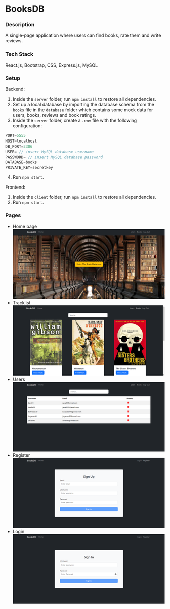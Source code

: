 # BooksDB

### Description
A single-page application where users can find books, rate them and write reviews.

### Tech Stack
React.js, Bootstrap, CSS, Express.js, MySQL

### Setup
Backend:
1. Inside the `server` folder, run `npm install` to restore all dependencies.
2. Set up a local database by importing the database schema from the `books` file in the `database` folder which contains some mock data for users, books, reviews and book ratings.
3. Inside the `server` folder, create a `.env` file with the following configuration:
```js
PORT=5555
HOST=localhost
DB_PORT=3306
USER= // insert MySQL database username
PASSWORD= // insert MySQL database password
DATABASE=books
PRIVATE_KEY=secretkey
```
4. Run `npm start`.

Frontend:
1. Inside the `client` folder, run `npm install` to restore all dependencies.
2. Run `npm start`.

### Pages
- Home page
![Home](/screenshots/home-page.png)
- Tracklist
![Books](/screenshots/books-page.png)
- Users
![Users](screenshots/users-page.png)
- Register
![Register](screenshots/register-page.png)
- Login
![Login](screenshots/login-page.png)